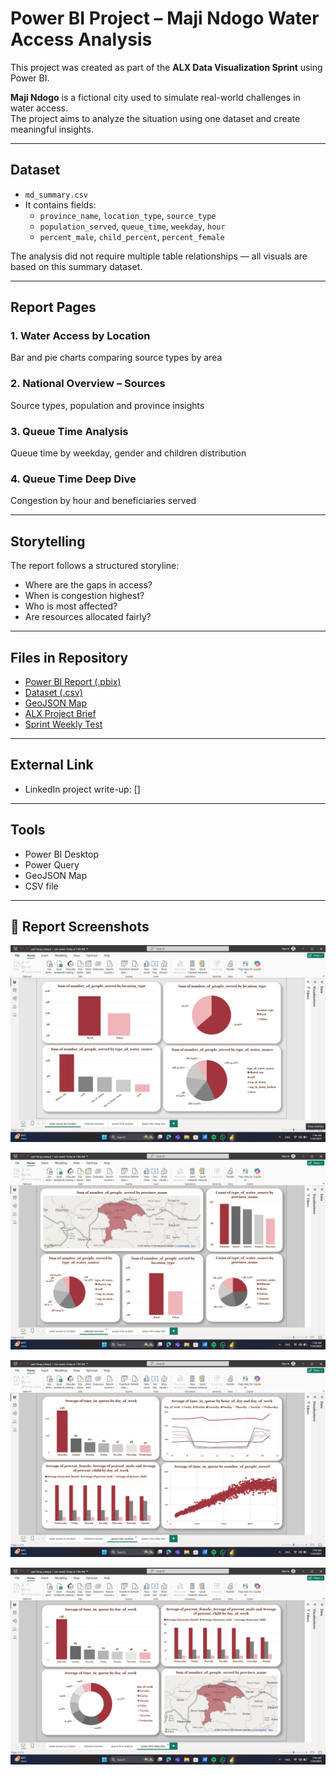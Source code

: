 # Power BI Project – Maji Ndogo Water Access Analysis

This project was created as part of the **ALX Data Visualization Sprint** using Power BI.

**Maji Ndogo** is a fictional city used to simulate real-world challenges in water access.  
The project aims to analyze the situation using one dataset and create meaningful insights.

---

##  Dataset

- `md_summary.csv` 
- It contains fields:  
  - `province_name`, `location_type`, `source_type`  
  - `population_served`, `queue_time`, `weekday`, `hour`  
  - `percent_male`, `child_percent`, `percent_female`

The analysis did not require multiple table relationships — all visuals are based on this summary dataset.

---

##  Report Pages

### 1. Water Access by Location  
Bar and pie charts comparing source types by area

### 2. National Overview – Sources  
Source types, population and province insights

### 3. Queue Time Analysis 
Queue time by weekday, gender and children distribution

### 4. Queue Time Deep Dive  
Congestion by hour and beneficiaries served

---

##  Storytelling

The report follows a structured storyline:
- Where are the gaps in access?
- When is congestion highest?
- Who is most affected?
- Are resources allocated fairly?

---

##  Files in Repository
-  [Power BI Report (.pbix)](part1(maji_ndogo).pbix)
-  [Dataset (.csv)](Md_summary.csv)
-  [GeoJSON Map](MD_Provinces.json)
-  [ALX Project Brief](Part_1.pdf)
-  [Sprint Weekly Test](./part1/weekly_test.pdf)

---

##  External Link

- LinkedIn project write-up: []

---

##  Tools

- Power BI Desktop  
- Power Query  
- GeoJSON Map  
- CSV file 

---

## 📸 Report Screenshots

![Water Access Page](first.jpg)

![National Overview](second.png)

![Queue Time Analysis](third.png)

![Queue Time Deep Dive](fourth.png)


